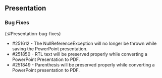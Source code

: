 ## Presentation

### Bug Fixes
{:#Presentation-bug-fixes}

* \#251612 - The NullReferenceException will no longer be thrown while saving the PowerPoint presentation.
* \#251850 - RTL text will be preserved properly while converting a PowerPoint Presentation to PDF.
* \#251849 - Parenthesis will be preserved properly while converting a PowerPoint presentation to PDF.
